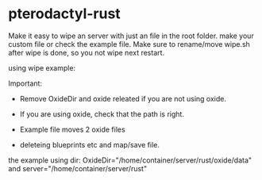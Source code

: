 pterodactyl-rust
===============

Make it easy to wipe an server with just an file in the root folder.
make your custom file or check the example file.
Make sure to rename/move wipe.sh after wipe is done, so you not wipe next restart.

using wipe example:

Important: 

* Remove OxideDir and oxide releated if you are not using oxide.
* If you are using oxide, check that the path is right.

* Example file moves 2 oxide files
* deleteing blueprints etc and map/save file.

the example using dir: OxideDir="/home/container/server/rust/oxide/data"
and server="/home/container/server/rust"